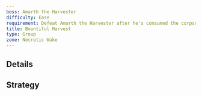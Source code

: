 ```yaml
---
boss: Amarth the Harvester
difficulty: Ease
requirement: Defeat Amarth the Harvester after he's consumed the corpse of a Grisly Colossus using Final Harvest in the Necrotic Wake on Mythic difficulty.
title: Bountiful Harvest
type: Group
zone: Necrotic Wake
---
```


## Details

## Strategy

